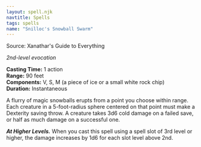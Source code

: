 ```yaml
---
layout: spell.njk
navtitle: Spells
tags: spells
name: "Snilloc's Snowball Swarm"
---
```

Source: Xanathar's Guide to Everything

_2nd-level evocation_

**Casting Time:** 1 action  
**Range:** 90 feet  
**Components:** V, S, M (a piece of ice or a small white rock chip)  
**Duration:** Instantaneous

A flurry of magic snowballs erupts from a point you choose within range. Each creature in a 5-foot-radius sphere centered on that point must make a Dexterity saving throw. A creature takes 3d6 cold damage on a failed save, or half as much damage on a successful one.

**_At Higher Levels._** When you cast this spell using a spell slot of 3rd level or higher, the damage increases by 1d6 for each slot level above 2nd.